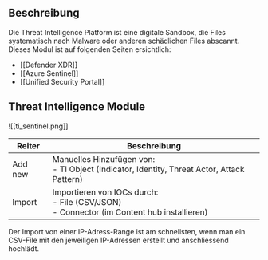 ## Beschreibung
Die Threat Intelligence Platform ist eine digitale Sandbox, die Files systematisch nach Malware oder anderen schädlichen Files abscannt. Dieses Modul ist auf folgenden Seiten ersichtlich: 
- [[Defender XDR]]
- [[Azure Sentinel]]
- [[Unified Security Portal]]

## Threat Intelligence Module
![[ti_sentinel.png]]

| Reiter  | Beschreibung                                                                                  |
| ------- | --------------------------------------------------------------------------------------------- |
| Add new | Manuelles Hinzufügen von: <br>- TI Object (Indicator, Identity, Threat Actor, Attack Pattern) |
| Import  | Importieren von IOCs durch:<br>- File (CSV/JSON)<br>- Connector (im Content hub installieren) |
Der Import von einer IP-Adress-Range ist am schnellsten, wenn man ein CSV-File mit den jeweiligen IP-Adressen erstellt und anschliessend hochlädt.

